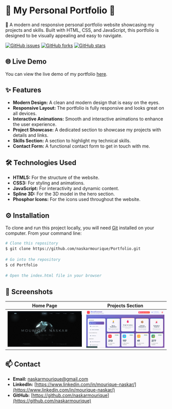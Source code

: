 # 🚀 My Personal Portfolio 🚀

📄 A modern and responsive personal portfolio website showcasing my projects and skills. Built with HTML, CSS, and JavaScript, this portfolio is designed to be visually appealing and easy to navigate.

[![GitHub issues](https://img.shields.io/github/issues/naskarmourique/Portfolio)](https://github.com/naskarmourique/Portfolio/issues)
[![GitHub forks](https://img.shields.io/github/forks/naskarmourique/Portfolio)](https://github.com/naskarmourique/Portfolio/network)
[![GitHub stars](https://img.shields.io/github/stars/naskarmourique/Portfolio)](https://github.com/naskarmourique/Portfolio/stargazers)

## 🌐 Live Demo

You can view the live demo of my portfolio [here](https://mourique.netlify.app/).

## ✨ Features

*   **Modern Design:** A clean and modern design that is easy on the eyes.
*   **Responsive Layout:** The portfolio is fully responsive and looks great on all devices.
*   **Interactive Animations:** Smooth and interactive animations to enhance the user experience.
*   **Project Showcase:** A dedicated section to showcase my projects with details and links.
*   **Skills Section:** A section to highlight my technical skills.
*   **Contact Form:** A functional contact form to get in touch with me.

## 🛠️ Technologies Used

*   **HTML5:** For the structure of the website.
*   **CSS3:** For styling and animations.
*   **JavaScript:** For interactivity and dynamic content.
*   **Spline 3D:** For the 3D model in the hero section.
*   **Phosphor Icons:** For the icons used throughout the website.

## ⚙️ Installation

To clone and run this project locally, you will need [Git](https://git-scm.com) installed on your computer. From your command line:

```bash
# Clone this repository
$ git clone https://github.com/naskarmourique/Portfolio.git

# Go into the repository
$ cd Portfolio

# Open the index.html file in your browser
```

## 📸 Screenshots

| Home Page | Projects Section |
| :---: | :---: |
| ![Home Page](images/portfolio.png) | ![Projects Section](images/blood-bank-project.png) |

## 📫 Contact

*   **Email:** naskarmourique@gmail.com
*   **LinkedIn:** [https://www.linkedin.com/in/mourique-naskar/](https://www.linkedin.com/in/mourique-naskar/)
*   **GitHub:** [https://github.com/naskarmourique](https://github.com/naskarmourique)
